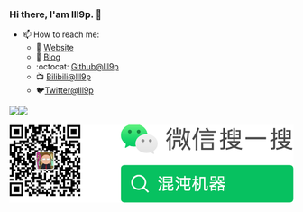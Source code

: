### Hi there, I'am lll9p. 👋

- 📫 How to reach me:
    - :page_with_curl: [Website](https://laolilin.com)
    - :page_with_curl: [Blog](https://blog.laolilin.com)
    - :octocat: [Github@lll9p](https://github.com/lll9p)
    - :tv: [Bilibili@lll9p](https://space.bilibili.com/210780)
    - :bird:[Twitter@lll9p](https://twitter.com/lll9p/)

<img src="https://github-readme-stats.vercel.app/api?username=lll9p&hide_title=true&hide_border=true&show_icons=true&include_all_commits=true&count_private=true" /><img  src="https://github-readme-stats.vercel.app/api/top-langs/?username=lll9p&hide_title=true&hide_border=true&layout=compact" />


![公众号](./images/Wechat.png)
